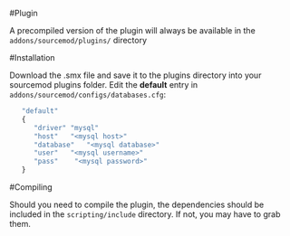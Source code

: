 #Plugin

A precompiled version of the plugin will always be available in the `addons/sourcemod/plugins/` directory

#Installation

Download the .smx file and save it to the plugins directory into your sourcemod plugins folder. Edit the **default** entry in `addons/sourcemod/configs/databases.cfg`:

```javascript
   "default"
   {
      "driver" "mysql"
      "host"   "<mysql host>"
      "database"   "<mysql database>"
      "user"   "<mysql username>"
      "pass"    "<mysql password>"
   }
```

#Compiling

Should you need to compile the plugin, the dependencies should be included in the `scripting/include` directory. If not, you may have to grab them.